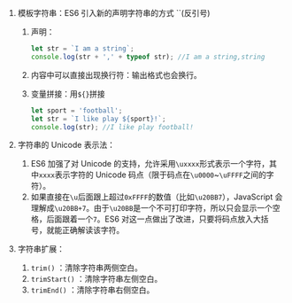 1. 模板字符串：ES6 引入新的声明字符串的方式  ``(反引号)

   1. 声明：

      ```js
      let str = `I am a string`;
      console.log(str + ',' + typeof str); //I am a string,string
      ```

   2. 内容中可以直接出现换行符：输出格式也会换行。

   3. 变量拼接：用`${}`拼接

      ```js
      let sport = 'football';
      let str = `I like play ${sport}!`;
      console.log(str);	//I like play football!
      ```

2. 字符串的 Unicode 表示法：

   1. ES6 加强了对 Unicode 的支持，允许采用`\uxxxx`形式表示一个字符，其中`xxxx`表示字符的 Unicode 码点（限于码点在`\u0000`~`\uFFFF`之间的字符）。
   2. 如果直接在`\u`后面跟上超过`0xFFFF`的数值（比如`\u20BB7`），JavaScript 会理解成`\u20BB+7`。由于`\u20BB`是一个不可打印字符，所以只会显示一个空格，后面跟着一个`7`。ES6 对这一点做出了改进，只要将码点放入大括号，就能正确解读该字符。

3. 字符串扩展：

   1. `trim()` ：清除字符串两侧空白。
   2. `trimStart()` ：清除字符串左侧空白。
   3. `trimEnd()` ：清除字符串右侧空白。